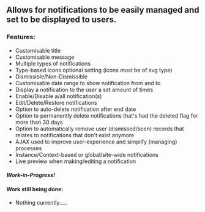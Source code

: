 ## Allows for notifications to be easily managed and set to be displayed to users.

### Features:

* Customisable title
* Customisable message
* Multiple types of notifications
* Type-based icons optional setting (icons *must* be of svg type)
* Dismissible/Non-Dismissible
* Customisable date range to show notification from and to
* Display a notification to the user a set amount of times
* Enable/Disable a/all notification(s)
* Edit/Delete/Restore notifications
* Option to auto-delete notification after end date
* Option to permanently delete notifications that's had the deleted flag for more than 30 days
* Option to automatically remove user (dismissed/seen) records that relates to notifications that don't exist anymore
* AJAX used to improve user-experience and simplify (managing) processes
* Instance/Context-based or global/site-wide notifications
* Live preview when making/editing a notification

#### *Work-in-Progress!*

#### Work still being done:

* Nothing currently.....